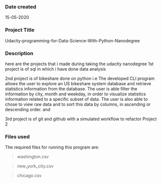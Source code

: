 ### Date created
15-05-2020

### Project Title
Udacity-programming-for-Data-Science-With-Python-Nanodegree

### Description
here are the projects that i made during taking the udacity nanodegree
1st project is of sql in which i have done data analysis


2nd project is of bikeshare done on python i.e
The developed CLI program allows the user to explore an US bikeshare system database and retrieve statistics information from the database. The user is able filter the information by city, month and weekday, in order to visualize statistics information related to a specific subset of data. The user is also able to chose to view raw data and to sort this data by columns, in ascending or descending order.
and 


3rd project is of git and github with a simulated workflow to refactor Project 2
### Files used
The required files for running this program are:

>washington.csv

>new_york_city.csv

>chicago.csv
